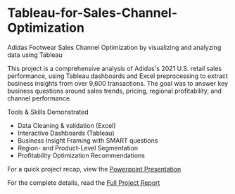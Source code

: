 # Tableau-for-Sales-Channel-Optimization
Adidas Footwear Sales Channel Optimization by visualizing and analyzing data using Tableau

This project is a comprehensive analysis of Adidas's 2021 U.S. retail sales performance, using Tableau dashboards and Excel preprocessing to extract business insights from over 9,600 transactions. The goal was to answer key business questions around sales trends, pricing, regional profitability, and channel performance.

Tools & Skills Demonstrated

- Data Cleaning & validation (Excel)
- Interactive Dashboards (Tableau)
- Business Insight Framing with SMART questions
- Region- and Product-Level Segmentation
- Profitability Optimization Recommendations

For a quick project recap, view the [Powerpoint Presentation](https://github.com/babin8/Tableau-for-Sales-Channel-Optimization/blob/main/Presentation.pdf)

For the complete details, read the [Full Project Report](https://github.com/babin8/Tableau-for-Sales-Channel-Optimization/blob/main/Project%20Report.pdf)
